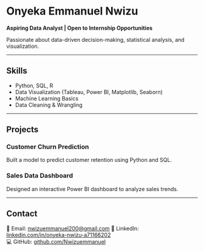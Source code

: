 # Onyeka Emmanuel Nwizu

**Aspiring Data Analyst | Open to Internship Opportunities**

Passionate about data-driven decision-making, statistical analysis, and visualization.

---

## Skills
- Python, SQL, R  
- Data Visualization (Tableau, Power BI, Matplotlib, Seaborn)  
- Machine Learning Basics  
- Data Cleaning & Wrangling  

---

## Projects

### Customer Churn Prediction
Built a model to predict customer retention using Python and SQL.

### Sales Data Dashboard
Designed an interactive Power BI dashboard to analyze sales trends.

---

## Contact

📧 Email: nwizuemmanuel200@gmail.com 
🔗 LinkedIn: [linkedin.com/in/onyeka-nwizu-a71166202](https://www.linkedin.com/in/onyeka-nwizu-a71166202)  
💻 GitHub: [github.com/Nwizuemmanuel](https://github.com/NwizuEmmanuel)  
